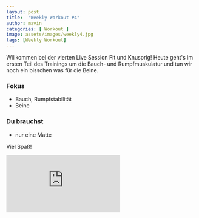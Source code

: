 ```yaml
---
layout: post
title:  "Weekly Workout #4"
author: mavin
categories: [ Workout ]
image: assets/images/weekly4.jpg
tags: [Weekly Workout]
---
```


Willkommen bei der vierten Live Session Fit und Knusprig! Heute geht's im ersten Teil des Trainings
um die Bauch- und Rumpfmuskulatur und tun wir noch ein bisschen was für die Beine.

### Fokus
- Bauch, Rumpfstabilität
- Beine

### Du brauchst
- nur eine Matte

Viel Spaß!


<div class="embed-responsive embed-responsive-16by9">
  <iframe class="embed-responsive-item" src="https://www.youtube.com/embed/_bkVDzOqTQg" frameborder="0" allow="accelerometer; autoplay; encrypted-media; gyroscope; picture-in-picture" allowfullscreen></iframe>
</div>